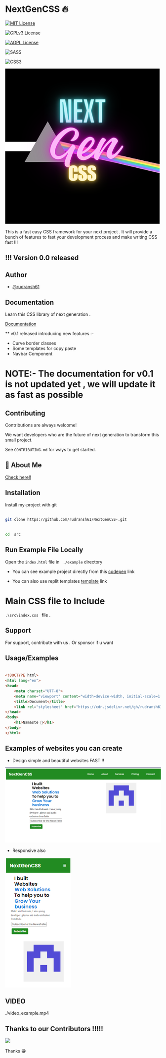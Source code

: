 
  

#  NextGenCSS 🔥


[![MIT License](https://img.shields.io/badge/License-MIT-green.svg)](https://choosealicense.com/licenses/mit/)

[![GPLv3 License](https://img.shields.io/badge/License-GPL%20v3-yellow.svg)](https://opensource.org/licenses/)

[![AGPL License](https://img.shields.io/badge/license-AGPL-blue.svg)](http://www.gnu.org/licenses/agpl-3.0)

![SASS](https://img.shields.io/badge/SASS-hotpink.svg?style=for-the-badge&logo=SASS&logoColor=white)

![CSS3](https://img.shields.io/badge/css3-%231572B6.svg?style=for-the-badge&logo=css3&logoColor=white)


  ![logo](./logo.png)

This is a fast easy CSS framework for your next project . It will provide a bunch of features to fast your development process and make writing CSS fast !!!

## !!! Version 0.0 released


  

  

##  Author

  

-  [@rudransh61](https://www.github.com/rudransh61)

  
  
  
  
  

##  Documentation

Learn this CSS library of next generation .

[Documentation](https://nextgencss.gitbook.io/untitled/)

  
** v0.1 released introducing new features :-
  - Curve border classes
  - Some templates for copy paste
  - Navbar Component
  # NOTE:- The documentation for v0.1 is not updated yet , we will update it as fast as possible

##  Contributing

  

Contributions are always welcome!

We want developers who are the future of next generation to transform this small project.

  

See `CONTRIBUTING.md` for ways to get started.

  
  

##  🚀 About Me

[Check here!!](https://github.com/rudransh61)

  
  

##  Installation

  

Install my-project with git
```bash

git clone https://github.com/rudransh61/NextGenCSS-.git

``` 

  

```bash

cd  src

```

##  Run Example File Locally
  
Open the ```index.html``` file in ``` ./example``` directory

 - You can see example project directly from this [codepen](https://codepen.io/rudransh61/pen/bGzLZzY) link 

 - You can also use replit templates [template](https://replit.com/@Rudransh61/NextGenCSS-Starter-Template) link


# Main CSS file to Include

``` .\src\index.css  ``` file .
  

##  Support

  

For support, contribute with us .
Or sponsor if u want

  
  

##  Usage/Examples

  

```html

<!DOCTYPE html>
<html lang="en">
<head>
    <meta charset="UTF-8">
    <meta name="viewport" content="width=device-width, initial-scale=1.0">
    <title>Document</title>
    <link rel="stylesheet" href="https://cdn.jsdelivr.net/gh/rudransh61/NextGenCSS-/src/index.css" media="print" onload="this.media='all'">
</head>
<body>
    <h1>Namaste 🙏</h1>
</body>
</html>

```

## Examples of websites you can create 

- Design simple and beautiful websites FAST !!

![example1](example1.png)

- Responsive also


![example2](example2.png)


## VIDEO
./video_example.mp4


## Thanks to our Contributors !!!!!
<!-- Copy-paste in your Readme.md file -->

<a href = "https://github.com/rudransh61/NextGenCSS-/graphs/contributors">
  <img src = "https://contrib.rocks/image?repo=rudransh61/NextGenCSS-"/>
</a>


Thanks 😁

